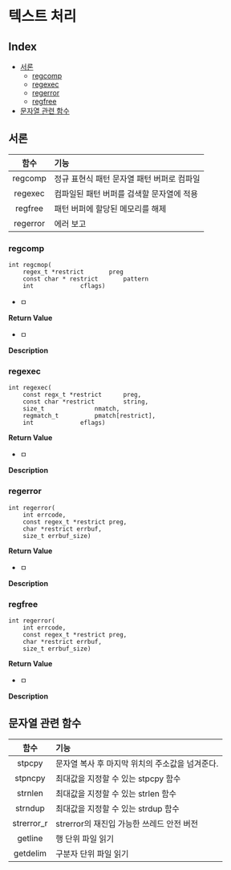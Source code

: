 <h1> 텍스트 처리</h1>

<h2> Index </h2>

- [서론](#서론)
	- [regcomp](#regcomp)
	- [regexec](#regexec)
	- [regerror](#regerror)
	- [regfree](#regfree)
- [문자열 관련 함수](#문자열-관련-함수)



## 서론


|함수	|기능|
|:--:	|:--|
|regcomp	| 정규 표현식 패턴 문자열 패턴 버퍼로 컴파일 |
|regexec	| 컴파일된 패턴 버퍼를 검색할 문자열에 적용 |
|regfree	| 패턴 버퍼에 할당된 메모리를 해제 |
|regerror	| 에러 보고 |

### regcomp  
```
int regcmop(
	regex_t *restrict		preg
	const char * restrict		pattern
	int				cflags)
```
-   ㅁ

**Return Value**  
-   ㅁ

**Description**  


### regexec  
```
int regexec(
	const regx_t *restrict		preg,
	const char *restrict		string,
	size_t				nmatch,
	regmatch_t			pmatch[restrict],
	int				eflags)
```  
**Return Value**  
-   ㅁ

**Description**  

### regerror  
```
int regerror(
	int errcode,
	const regex_t *restrict preg,
	char *restrict errbuf,
	size_t errbuf_size)
```  
**Return Value**  
-   ㅁ

**Description**  

### regfree  
```
int regerror(
	int errcode,
	const regex_t *restrict preg,
	char *restrict errbuf,
	size_t errbuf_size)
```  
**Return Value**  
-   ㅁ

**Description**  

## 문자열 관련 함수 
|함수	|기능|
|:--:	|:--|
|stpcpy		| 문자열 복사 후 마지막 위치의 주소값을 넘겨준다. |
|stpncpy	| 최대값을 지정할 수 있는 stpcpy 함수 |
|strnlen	| 최대값을 지정할 수 있는 strlen 함수 |
|strndup	| 최대값을 지정할 수 있는 strdup 함수 |
|strerror_r	| strerror의 재진입 가능한 쓰레드 안전 버전 |
|getline	| 행 단위 파일 읽기 |
|getdelim	| 구분자 단위 파일 읽기 |



